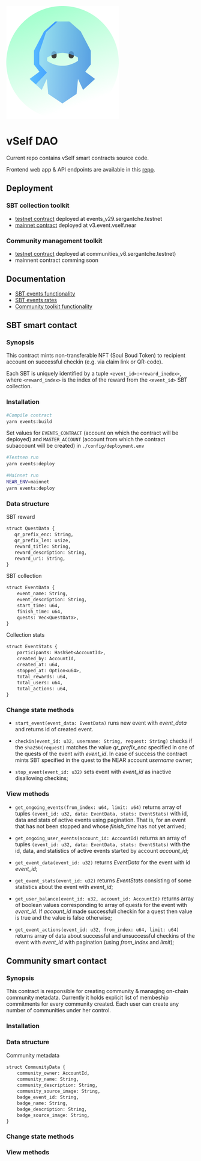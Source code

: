 ![](https://github.com/vself-project/.github/blob/master/images/vSelf%20community.png)

# vSelf DAO

Current repo contains vSelf smart contracts source code.

Frontend web app & API endpoints are available in this [repo](https://github.com/vself-project/vself-beta).



## Deployment
### SBT collection toolkit

- [testnet contract](https://explorer.testnet.near.org/accounts/events_v22.sergantche.testnet) deployed at events_v29.sergantche.testnet
- [mainnet contract](https://explorer.near.org/accounts/v3.event.vself.near) deployed at v3.event.vself.near

### Community management toolkit

- [testnet contract](https://explorer.testnet.near.org/accounts/communities_v6.sergantche.testnet) deployed at communities_v6.sergantche.testnet)
- mainnent contract comming soon



## Documentation

- [SBT events functionality](https://vself-project.gitbook.io/vself-project-documentation/sbt-collection-toolkit)
- [SBT events rates](https://vself-project.gitbook.io/vself-project-documentation/sbt-collection-toolkit/payment)
- [Community toolkit functionality](https://vself-project.gitbook.io/vself-project-documentation/sbt-collection-toolkit)



## SBT smart contact 

### Synopsis

This contract mints non-transferable NFT (Soul Boud Token) to recipient account on successful checkin (e.g. via claim link or QR-code). 

Each SBT is uniquely identified by a tuple `<event_id>:<reward_inedex>`, where `<reward_index>` is the index of the reward from the `<event_id>` SBT collection. 

### Installation

```bash
#Compile contract
yarn events:build
```

Set values for `EVENTS_CONTRACT` (account on which the contract will be deployed) and `MASTER_ACCOUNT` (account from which the contract subaccount will be created) in `./config/deployment.env`

```bash
#Testnen run
yarn events:deploy
```

```bash
#Mainnet run
NEAR_ENV=mainnet 
yarn events:deploy
```
### Data structure
SBT reward
```
struct QuestData {
   qr_prefix_enc: String,
   qr_prefix_len: usize,
   reward_title: String,
   reward_description: String,
   reward_uri: String,
}
```
SBT collection
```
struct EventData {
    event_name: String,
    event_description: String,
    start_time: u64,
    finish_time: u64,
    quests: Vec<QuestData>,
}
```
Collection stats 
```
struct EventStats {
    participants: HashSet<AccountId>,
    created_by: AccountId,
    created_at: u64,
    stopped_at: Option<u64>,
    total_rewards: u64,
    total_users: u64,
    total_actions: u64,
}
```  
### Change state methods

- `start_event(event_data: EventData)` runs new event with _event_data_ and returns id of created event.

- `checkin(event_id: u32, username: String, request: String)` checks if the `sha256(request)` matches the value _qr_prefix_enc_ specified in one of the quests of the event with  _event_id_. In case of success the contract mints SBT specified in the quest to the NEAR account _username_ owner;

- `stop_event(event_id: u32)` sets event with _event_id_ as inactive disallowing checkins;

### View methods

- `get_ongoing_events(from_index: u64, limit: u64)` returns array of tuples `(event_id: u32, data: EventData, stats: EventStats)` with id, data and stats of active events using pagination. That is, for an event that has not been stopped and whose _finish_time_ has not yet arrived;

- `get_ongoing_user_events(account_id: AccountId)` returns an array of tuples `(event_id: u32, data: EventData, stats: EventStats)` with the id, data, and statistics of active events started by account _account_id_;

- `get_event_data(event_id: u32)` returns _EventData_ for the event with id _event_id_;

- `get_event_stats(event_id: u32)` returns _EventStats_ consisting of some statistics about the event with  _event_id_;

- `get_user_balance(event_id: u32, account_id: AccountId)` returns array of boolean values corresponding to array of quests for the event with _event_id_. If _account_id_ made successfull checkin for a quest then value is true and the value is false otherwise;

- `get_event_actions(event_id: u32, from_index: u64, limit: u64)` returns array of data about successful and unsuccessful checkins of the event with  _event_id_ with pagination (using _from_index_ and _limit_);


## Community smart contact 

### Synopsis
This contract is responsible for creating community & managing on-chain community metadata. Currently it holds explicit list of membeship commitments for every community created. Each user can create any number of communities under her control.

### Installation

### Data structure

Community metadata
``` 
struct CommunityData {
    community_owner: AccountId,
    community_name: String,
    community_description: String,
    community_source_image: String,
    badge_event_id: String,
    badge_name: String,
    badge_description: String,
    badge_source_image: String,
}
``` 

### Change state methods

### View methods

